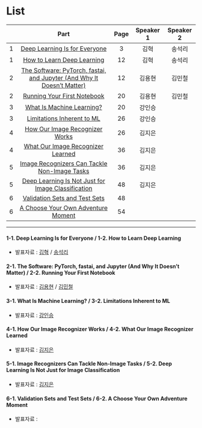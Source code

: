 # List
| | Part | Page | Speaker 1 | Speaker 2 |
|:-:|:-----:|:----:|:---------:|:---------:|
|1|[Deep Learning Is for Everyone](#1-1)|3|김혁|송석리|
|1|[How to Learn Deep Learning](#1-2)|12|김혁|송석리|
|2|[The Software: PyTorch, fastai, and Jupyter (And Why It Doesn’t Matter)](#2-1)|12|김용현|김민철|
|2|[Running Your First Notebook](#2-2)|20|김용현|김민철|
|3|[What Is Machine Learning?](#3-1)|20|강인승| |
|3|[Limitations Inherent to ML](#3-2)|26|강인승| |
|4|[How Our Image Recognizer Works](#4-1)|26|김지은| |
|4|[What Our Image Recognizer Learned](#4-2)|36|김지은| |
|5|[Image Recognizers Can Tackle Non-Image Tasks](#5-1)|36|김지은| |
|5|[Deep Learning Is Not Just for Image Classification](#5-2)|48|김지은| |
|6|[Validation Sets and Test Sets](#6-1)|48| | |
|6|[A Choose Your Own Adventure Moment](#6-2)|54| | |



---

<div id="1-1"></div>
<div id="1-2"></div>

#### 1-1. Deep Learning Is for Everyone / 1-2. How to Learn Deep Learning
* 발표자료 : [김혁](https://github.com/fast-ai-kr/fast-ai-study/blob/master/Week1/Tuesday/1st_week_Tue_Chapter_1_intro_%EA%B9%80%ED%98%81.pdf) / [송석리](https://github.com/fast-ai-kr/fast-ai-study/blob/master/Week1/Tuesday/1st_week_Tue_Chapter_1_intro_%EC%86%A1%EC%84%9D%EB%A6%AC.pdf)

<div id="2-1"></div>
<div id="2-2"></div>

#### 2-1. The Software: PyTorch, fastai, and Jupyter (And Why It Doesn’t Matter) / 2-2. Running Your First Notebook
* 발표자료 : [김용현]() / [김민철](https://github.com/fast-ai-kr/fast-ai-study/blob/master/Week1/Tuesday/1st_week_Tue_Chapter_1_part2_%EA%B9%80%EB%AF%BC%EC%B2%A0.pdf)

<div id="3-1"></div>
<div id="3-2"></div>

#### 3-1. What Is Machine Learning? / 3-2. Limitations Inherent to ML
* 발표자료 : [강인승](https://github.com/fast-ai-kr/fast-ai-study/blob/master/Week1/Tuesday/1st_week_Tue_Chapter1_part3_%EA%B0%95%EC%9D%B8%EC%8A%B9.pdf)

<div id="4-1"></div>
<div id="4-2"></div>

#### 4-1. How Our Image Recognizer Works / 4-2. What Our Image Recognizer Learned
* 발표자료 : [김지은]()
    
<div id="5-1"></div>
<div id="5-2"></div>

#### 5-1. Image Recognizers Can Tackle Non-Image Tasks / 5-2. Deep Learning Is Not Just for Image Classification
* 발표자료 : [김지은]()
    
<div id="6-1"></div>
<div id="6-2"></div>

#### 6-1. Validation Sets and Test Sets / 6-2. A Choose Your Own Adventure Moment
* 발표자료 : [ ]()
    
